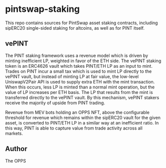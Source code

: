 # pintswap-staking

This repo contains sources for PintSwap asset staking contracts, including sipERC20 single-sided staking for altcoins, as well as for PINT itself.

## vePINT

The PINT staking framework uses a revenue model which is driven by minting inefficient LP, weighted in favor of the ETH side. The vePINT staking token is an ERC4626 vault which takes PINT/ETH LP as an input to mint. Trades on PINT incur a small tax which is used to mint LP directly to the vePINT vault, but instead of minting LP at fair value, the low-level UniswapV2Pair API is used to supply extra ETH with the mint transaction. When this occurs, less LP is minted than a normal mint operation, but the value of LP increases per ETH basis. The LP that results from the mint is transferred directly to the vePINT vault. By this mechanism, vePINT stakers receive the majority of upside from PINT trading.

Revenue from MEV bots holding an OPPS NFT, above the configurable threshold for revenue which remains within the sipERC20 vault for the given asset, is converted to PINT/ETH LP in a similar way at an inefficient ratio. In this way, PINT is able to capture value from trade activity across all markets.

## Author

The OPPS
